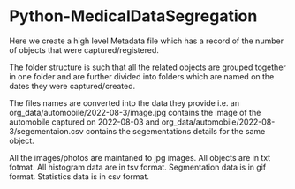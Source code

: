 # Python-MedicalDataSegregation

Here we create a high level Metadata file which has a record of the number of objects that were captured/registered. 

The folder structure is such that all the related objects are grouped together in one folder and are further divided into folders which are named on the dates they were captured/created.

The files names are converted into the data they provide i.e. an org_data/automobile/2022-08-3/image.jpg contains the image of the automobile captured on 2022-08-03 and org_data/automobile/2022-08-3/segementaion.csv contains the segementations details for the same object.  

All the images/photos are maintaned to jpg images. 
All objects are in txt fotmat.
All histogram data are in tsv format. 
Segmentation data is in gif format. 
Statistics data is in csv format. 